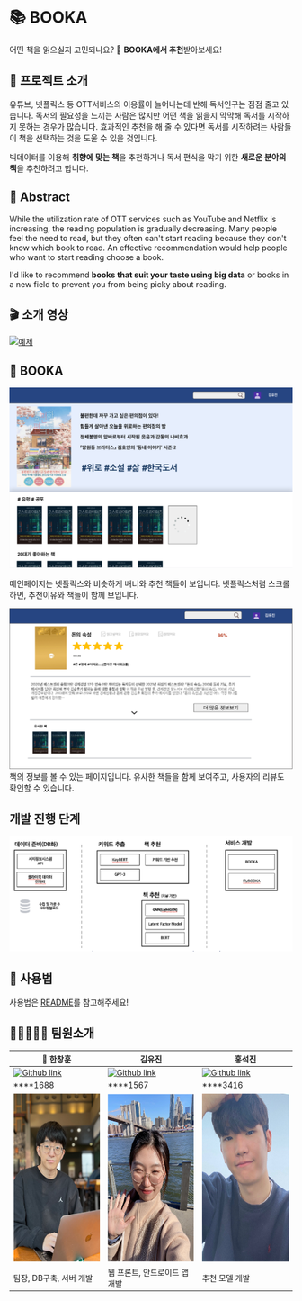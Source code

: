 # 📚 BOOKA
어떤 책을 읽으실지 고민되나요? 🤔 **BOOKA에서 추천**받아보세요!

## 📕 프로젝트 소개
유튜브, 넷플릭스 등 OTT서비스의 이용률이 늘어나는데 반해 독서인구는 점점 줄고 있습니다. 독서의 필요성을 느끼는 사람은 많지만 어떤 책을 읽을지 막막해 독서를 시작하지 못하는 경우가 많습니다. 효과적인 추천을 해 줄 수 있다면 독서를 시작하려는 사람들이 책을 선택하는 것을 도울 수 있을 것입니다.

빅데이터를 이용해 **취향에 맞는 책**을 추천하거나 독서 편식을 막기 위한 **새로운 분야의 책**을 추천하려고 합니다.

## 📙 Abstract
While the utilization rate of OTT services such as YouTube and Netflix is increasing, the reading population is gradually decreasing. Many people feel the need to read, but they often can't start reading because they don't know which book to read. An effective recommendation would help people who want to start reading choose a book.

I'd like to recommend **books that suit your taste using big data** or books in a new field to prevent you from being picky about reading.

## 🎬 소개 영상
[![예제](http://img.youtube.com/vi/Bte7J176N9Y/0.jpg)](https://youtu.be/Bte7J176N9Y) 

## 📖 BOOKA

![메인](pages/img/main.png)

메인페이지는 넷플릭스와 비슷하게 배너와 추천 책들이 보입니다. 넷플릭스처럼 스크롤하면, 추천이유와 책들이 함께 보입니다.

![책 상세](pages/img/book_detail.png)
책의 정보를 볼 수 있는 페이지입니다. 유사한 책들을 함께 보여주고, 사용자의 리뷰도 확인할 수 있습니다.

## 개발 진행 단계
![책 상세](pages/img/dev_step.png)



## 📎 사용법
사용법은 [README](https://github.com/kookmin-sw/capstone-2022-27/blob/master/README.md)를 참고해주세요!


## 🧑‍💻👩🏼‍💻 팀원소개

|👑 한창훈|김유진|홍석진|
|-------|----|-----|
|[![Github link](https://img.shields.io/badge/GitHub-100000?style=for-the-badge&logo=github&logoColor=white)](https://github.com/codingnoye)|[![Github link](https://img.shields.io/badge/GitHub-100000?style=for-the-badge&logo=github&logoColor=white)](https://github.com/Erica1217)|[![Github link](https://img.shields.io/badge/GitHub-100000?style=for-the-badge&logo=github&logoColor=white)](https://zziny-mago.github.io/)|
|****1688|****1567|****3416|
|<img src="pages/img/창훈.png" width="200" height="300"/> | <img src="pages/img/%EC%9C%A0%EC%A7%84.png" width="200" height="300"/>|<img src="pages/img/석진.png" width="200" height="300"/>|
|팀장, DB구축, 서버 개발|웹 프론트, 안드로이드 앱 개발|추천 모델 개발|
